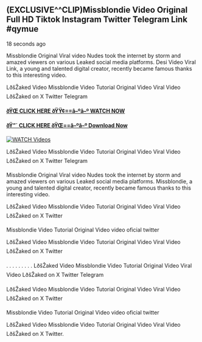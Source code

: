 ## (EXCLUSIVE^^CLIP)Missblondie Video Original Full HD Tiktok Instagram Twitter Telegram Link #qymue

18 seconds ago

Missblondie Original Viral video Nudes took the internet by storm and amazed viewers on various Leaked social media platforms. Desi Video Viral Link, a young and talented digital creator, recently became famous thanks to this interesting video.

LðšŽaked Video Missblondie Video Tutorial Original Video Viral Video LðšŽaked on X Twitter Telegram

**[ðŸŒ CLICK HERE ðŸŸ¢==â–ºâ–º WATCH NOW](https://clips-mediaa.blogspot.com/2025/02/video-viral-download.html)**

**[ðŸ”´ CLICK HERE ðŸŒ==â–ºâ–º Download Now](https://clips-mediaa.blogspot.com/2025/02/video-viral-download.html)**

[![WATCH Videos](https://i.imgur.com/dJHk4Zq.gif)](https://clips-mediaa.blogspot.com/2025/02/video-viral-download.html)

LðšŽaked Video Missblondie Video Tutorial Original Video Viral Video LðšŽaked on X Twitter Telegram

Missblondie Original Viral video Nudes took the internet by storm and amazed viewers on various Leaked social media platforms. Missblondie, a young and talented digital creator, recently became famous thanks to this interesting video.

LðšŽaked Video Missblondie Video Tutorial Original Video Viral Video LðšŽaked on X Twitter

Missblondie Video Tutorial Original Video video oficial twitter

LðšŽaked Video Missblondie Video Tutorial Original Video Viral Video LðšŽaked on X Twitter

. . . . . . . . . LðšŽaked Video Missblondie Video Tutorial Original Video Viral Video LðšŽaked on X Twitter Telegram

LðšŽaked Video Missblondie Video Tutorial Original Video Viral Video LðšŽaked on X Twitter

Missblondie Video Tutorial Original Video video oficial twitter

LðšŽaked Video Missblondie Video Tutorial Original Video Viral Video LðšŽaked on X Twitter.